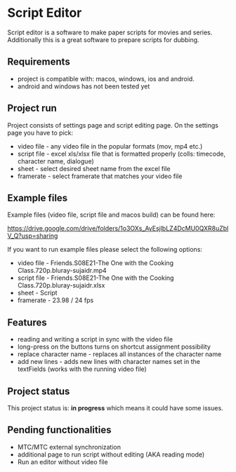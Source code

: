 # Script Editor

Script editor is a software to make paper scripts for movies and series.
Additionally this is a great software to prepare scripts for dubbing.


## Requirements

- project is compatible with: macos, windows, ios and android.
- android and windows has not been tested yet


## Project run

Project consists of settings page and script editing page.
On the settings page you have to pick:
- video file - any video file in the popular formats (mov, mp4 etc.)
- script file - excel xls/xlsx file that is formatted properly (colls: timecode, character name, dialogue)
- sheet - select desired sheet name from the excel file
- framerate - select framerate that matches your video file


## Example files

Example files (video file, script file and macos build) can be found here: 

https://drive.google.com/drive/folders/1o3OXs_AyEsjlbLZ4DcMU0QXR8uZblV_Q?usp=sharing

If you want to run example files please select the following options:
- video file - Friends.S08E21-The One with the Cooking Class.720p.bluray-sujaidr.mp4
- script file - Friends.S08E21-The One with the Cooking Class.720p.bluray-sujaidr.xlsx
- sheet - Script 
- framerate - 23.98 / 24 fps

## Features
- reading and writing a script in sync with the video file
- long-press on the buttons turns on shortcut assignment possibility
- replace character name - replaces all instances of the character name
- add new lines - adds new lines with character names set in the textFields (works with the running video file)


## Project status

This project status is: **in progress** which means it could have some issues.


## Pending functionalities

* MTC/MTC external synchronization
* additional page to run script without editing (AKA reading mode)
* Run an editor without video file
